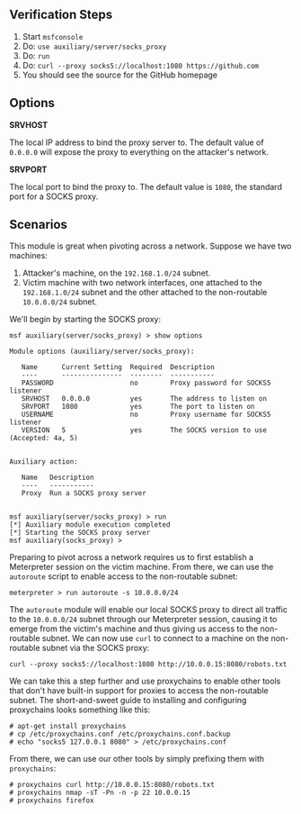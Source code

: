 ## Verification Steps

1. Start `msfconsole`
2. Do: `use auxiliary/server/socks_proxy`
3. Do: `run`
4. Do: `curl --proxy socks5://localhost:1080 https://github.com`
5. You should see the source for the GitHub homepage

## Options

**SRVHOST**

The local IP address to bind the proxy server to. The default value of `0.0.0.0` will expose the proxy to everything on
the attacker's network.

**SRVPORT**

The local port to bind the proxy to. The default value is `1080`, the standard port for a SOCKS proxy.

## Scenarios

This module is great when pivoting across a network. Suppose we have two machines:

1. Attacker's machine, on the `192.168.1.0/24` subnet.
2. Victim machine with two network interfaces, one attached to the `192.168.1.0/24` subnet and the other attached to the
   non-routable `10.0.0.0/24` subnet.

We'll begin by starting the SOCKS proxy:

```
msf auxiliary(server/socks_proxy) > show options

Module options (auxiliary/server/socks_proxy):

   Name      Current Setting  Required  Description
   ----      ---------------  --------  -----------
   PASSWORD                   no        Proxy password for SOCKS5 listener
   SRVHOST   0.0.0.0          yes       The address to listen on
   SRVPORT   1080             yes       The port to listen on
   USERNAME                   no        Proxy username for SOCKS5 listener
   VERSION   5                yes       The SOCKS version to use (Accepted: 4a, 5)


Auxiliary action:

   Name   Description
   ----   -----------
   Proxy  Run a SOCKS proxy server


msf auxiliary(server/socks_proxy) > run
[*] Auxiliary module execution completed
[*] Starting the SOCKS proxy server
msf auxiliary(socks_proxy) >
```

Preparing to pivot across a network requires us to first establish a Meterpreter session on the victim machine. From
there, we can use the `autoroute` script to enable access to the non-routable subnet:

```
meterpreter > run autoroute -s 10.0.0.0/24
```

The `autoroute` module will enable our local SOCKS proxy to direct all traffic to the `10.0.0.0/24` subnet through our
Meterpreter session, causing it to emerge from the victim's machine and thus giving us access to the non-routable
subnet. We can now use `curl` to connect to a machine on the non-routable subnet via the SOCKS proxy:

```
curl --proxy socks5://localhost:1080 http://10.0.0.15:8080/robots.txt
```

We can take this a step further and use proxychains to enable other tools that don't have built-in support for proxies
to access the non-routable subnet. The short-and-sweet guide to installing and configuring proxychains looks something
like this:

```
# apt-get install proxychains
# cp /etc/proxychains.conf /etc/proxychains.conf.backup
# echo "socks5 127.0.0.1 8080" > /etc/proxychains.conf
```

From there, we can use our other tools by simply prefixing them with `proxychains`:

```
# proxychains curl http://10.0.0.15:8080/robots.txt
# proxychains nmap -sT -Pn -n -p 22 10.0.0.15
# proxychains firefox
```

